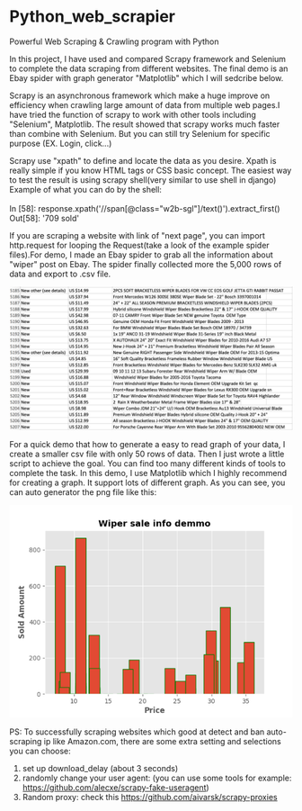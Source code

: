 # Python_web_scrapier
Powerful Web Scraping &amp; Crawling program with Python <br>

In this project, I have used and compared Scrapy framework and Selenium to complete the data scraping from different websites. The final demo is an Ebay spider with graph generator "Matplotlib" which I will sedcribe below.<br>

Scrapy is an asynchronous framework which make a huge improve on efficiency when crawling large amount of data from multiple web pages.I have tried the function of scrapy to work with other tools including "Selenium", Matplotlib. The result showed that scrapy works much faster than combine with Selenium. But you can still try Selenium for specific purpose (EX. Login, click...) <br>

Scrapy use "xpath" to define and locate the data as you desire. Xpath is really simple if you know HTML tags or CSS basic concept. The easiest way to test the result is using scrapy shell(very similar to use shell in django)<br>
Example of what you can do by the shell:<br><br>
In [58]: response.xpath('//span[@class="w2b-sgl"]/text()').extract_first()
Out[58]: '709 sold'
<br>

If you are scraping a website with link of "next page", you can import http.request for looping the Request(take a look of the example spider files).For demo, I made an Ebay spider to grab all the information about "wiper" post on Ebay. The spider finally collected more the 5,000 rows of data and export to .csv file.<br>

<img src="/eBayCar/csv_demo.png" alt="demo">


For a quick demo that how to generate a easy to read graph of your data, I create a smaller csv file with only 50 rows of data. Then I just wrote a little script to achieve the goal. You can find too many different kinds of tools to complete the task. In this demo, I use Matplotlib which I highly recommend for creating a graph. It support lots of different graph. As you can see, you can auto generator the png file like this:<br>

<img src="/eBayCar/wiper_demo.png" alt="demo">

PS: To successfully scraping websites which good at detect and ban auto-scraping ip like Amazon.com, there are some extra setting and selections you can choose:

1. set up download_delay (about 3 seconds) 
2. randomly change your user agent: (you can use some tools for example: https://github.com/alecxe/scrapy-fake-useragent) 
3. Random proxy: check this https://github.com/aivarsk/scrapy-proxies
